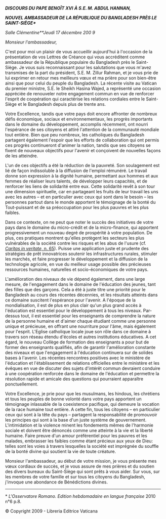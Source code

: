 ***DISCOURS DU PAPE BENOÎT XVI*** ***À S.E. M. ABDUL HANNAN,***

***NOUVEL AMBASSADEUR DE LA RÉPUBLIQUE DU BANGLADESH*** ***PRÈS LE SAINT-SIÈGE\****

*Salle Clémentine**Jeudi 17 décembre 200* *9*

*Monsieur l'ambassadeur,*

C'est pour moi un plaisir de vous accueillir aujourd'hui à l'occasion de la présentation de vos Lettres de Créance qui vous accréditent comme ambassadeur de la République populaire du Bangladesh près le Saint-Siège. Je vous suis reconnaissant pour les salutations que vous m'avez transmises de la part du président, S.E. M. Zillur Rahman, et je vous prie de lui exprimer en retour mes meilleurs vœux et ma prière pour son bien-être ainsi que pour celui du peuple du Bangladesh. La récente visite au Vatican du premier ministre, S.E. le Sheikh Hasina Wajed, a représenté une occasion appréciée de renouveler notre engagement commun en vue de renforcer l'esprit de coopération qui caractérise les relations cordiales entre le Saint-Siège et le Bangladesh depuis plus de trente ans.

Votre Excellence, tandis que votre pays doit encore affronter de nombreux défis économique, sociaux et environnementaux, les progrès importants dans le domaine du développement, accomplis récemment, ont nourri l'espérance de ses citoyens et attiré l'attention de la communauté mondiale tout entière. Bien que peu nombreux, les catholiques du Bangladesh partagent également l'espoir que les efforts de collaboration qui ont permis ces progrès continueront d'animer la nation, tandis que ses citoyens se fixent de nouveaux objectifs pour l'avenir et conçoivent de nouvelles façons de les atteindre.

L'un de ces objectifs a été la réduction de la pauvreté. Son soulagement est lié de façon indissoluble à la diffusion de l'emploi rémunéré. Le travail donne son expression à la dignité humaine, permettant aux hommes et aux femmes de réaliser leurs talents, de développer leurs capacités, et de renforcer les liens de solidarité entre eux. Cette solidarité revêt à son tour une dimension spirituelle, car en partageant les fruits de leur travail les uns avec les autres – et en particulier avec ceux qui sont dans le besoin – les personnes partout dans le monde apportent le témoignage de la bonté du Tout-puissant et de sa préoccupation pour les plus pauvres et les plus faibles.

Dans ce contexte, on ne peut que noter le succès des initiatives de votre pays dans le domaine du micro-crédit et de la micro-finance, qui apportent progressivement un nouveau degré de prospérité à votre population. De plus, ces pratiques montrent qu'elles protègent les secteurs les plus vulnérables de la société contre les risques et les abus de l'usure (cf. [*Caritas in veritate,* n. 65](/content/benedict-xvi/fr/encyclicals/documents/hf_ben-xvi_enc_20090629_caritas-in-veritate.html#65.)). Puisse une application juste et prudente des stratégies de prêt innovatrices soutenir les infrastructures rurales, stimuler les marchés, et faire progresser le développement et la diffusion de la technologie agricole, en vue du meilleur usage possible des précieuses ressources humaines, naturelles et socio-économiques de votre pays.

L'amélioration des niveaux de vie dépend également, dans une large mesure, de l'engagement dans le domaine de l'éducation des jeunes, tant des filles que des garçons. Cela a été à juste titre une priorité pour le Bangladesh au cours des récentes décennies, et les résultats atteints dans ce domaine suscitent l'espérance pour l'avenir. A l'époque de la mondialisation, il est de plus en plus clair qu'un plus grand accès à l'éducation est essentiel pour le développement à tous les niveaux. Par-dessus tout, il est essentiel pour les enseignants de comprendre la nature de la personne humaine et d'aimer chaque étudiant comme une personne unique et précieuse, en offrant une nourriture pour l'âme, mais également pour l'esprit. L'Eglise catholique locale joue son rôle dans ce domaine à travers son réseau étendu d'écoles et autres institutions éducatives. A cet égard, le nouveau Collège de formation des enseignants a pour but de former des enseignants qualifiés, afin de garantir l'amélioration constante des niveaux et que l'engagement à l'éducation continuera sur de solides bases à l'avenir. Les récentes rencontres positives avec le ministère de l'éducation et l'établissement de relations officielles entre le ministère et les évêques en vue de discuter des sujets d'intérêt commun devraient conduire à une coopération renforcée dans le domaine de l'éducation et permettre la résolution rapide et amicale des questions qui pourraient apparaître ponctuellement.

Votre Excellence, je prie pour que les musulmans, les hindous, les chrétiens et tous les peuples de bonne volonté dans votre pays apportent un témoignage inlassable de la coexistence pacifique, qui demeure la vocation de la race humaine tout entière. A cette fin, tous les citoyens – en particulier ceux qui sont à la tête du pays – partagent la responsabilité de promouvoir les principes qui sont à la base d'un juste système de gouvernement. L'intimidation et la violence minent les fondements mêmes de l'harmonie sociale et doivent être dénoncés comme une atteinte à la vie et la liberté humaine. Faire preuve d'un amour préférentiel pour les pauvres et les malades, embrasser les faibles comme étant précieux aux yeux de Dieu: telles sont les voies à travers lesquelles la société est imprégnée du souffle de la bonté divine qui soutient la vie de toute créature.

Monsieur l'ambassadeur, au début de votre mission, je vous présente mes vœux cordiaux de succès, et je vous assure de mes prières et du soutien des divers bureaux du Saint-Siège qui sont prêts à vous aider. Sur vous, sur les membres de votre famille et sur tous les citoyens du Bangladesh, j'invoque une abondance de Bénédictions divines.

* * *

\* *L'Osservatore Romano. Edition hebdomadaire en langue française* 2010 n°6 p.8.

© Copyright 2009 - Libreria Editrice Vaticana